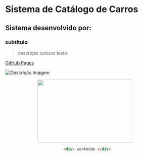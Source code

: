 # Sistema de Catálogo de Carros 
## Sistema desenvolvido por:

### subtitulo

> descrição colocar texto

 [GitHub Pages](https://pages.github.com/)
 
 ![Descrição Imagem](https://myoctocat.com/assets/images/base-octocat.svg)

<div align="center">
    <img src="https://myoctocat.com/assets/images/base-octocat.svg" width="300" height="200">
<div>

````html
  <div> conteúdo </div>

````

